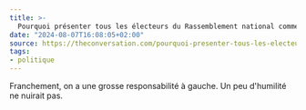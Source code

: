 ```yaml
---
title: >-
  Pourquoi présenter tous les électeurs du Rassemblement national comme des « racistes » peut être contre-productif
date: "2024-08-07T16:08:05+02:00"
source: https://theconversation.com/pourquoi-presenter-tous-les-electeurs-du-rassemblement-national-comme-des-racistes-peut-etre-contre-productif-233901
tags:
- politique
---
```

Franchement, on a une grosse responsabilité à gauche. Un peu d'humilité ne nuirait pas.
